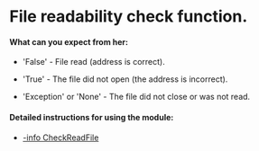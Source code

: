 # File readability check function.


<h4>
 What can you expect from her:
</h4>

- 'False' - File read (address is correct).

- 'True' - The file did not open (the address is incorrect).

- 'Exception' or 'None' - The file did not close or was not read.


<h4>
 Detailed instructions for using the module:
</h4>

- [-info CheckReadFile](https://github.com/CyTon-Code/WorkingWithFiles/blob/refactoring/CheckReadFile/info.txt)
